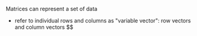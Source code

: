 Matrices can represent a set of data
- refer to individual rows and columns as "variable vector": row vectors and column vectors
$$